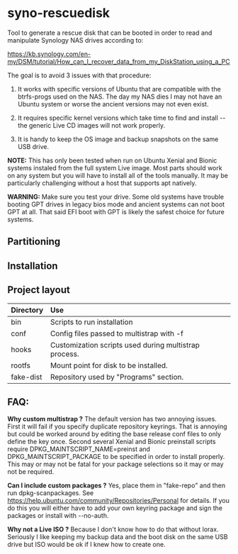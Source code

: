 # syno-rescuedisk

Tool to generate a rescue disk that can be booted in order to read
and manipulate Synology NAS drives according to:

https://kb.synology.com/en-my/DSM/tutorial/How_can_I_recover_data_from_my_DiskStation_using_a_PC

The goal is to avoid 3 issues with that procedure:

1) It works with specific versions of Ubuntu that are compatible with the btrfs-progs used on
the NAS.  The day my NAS dies I may not have an Ubuntu system or worse the ancient versions
may not even exist.

2) It requires specific kernel versions which take time to find and install -- the generic
Live CD images will not work properly.

3) It is handy to keep the OS image and backup snapshots on the same USB drive.


**NOTE:** This has only been tested when run on Ubuntu Xenial and Bionic systems instaled from the
full system Live image.  Most parts should work on any system but you will have to install
all of the tools manually.  It may be particularly challenging without a host that supports apt
natively.

**WARNING:**  Make sure you test your drive. Some old systems have trouble booting GPT drives in
legacy bios mode and ancient systems can not boot GPT at all.  That said EFI boot with GPT is
likely the safest choice for future systems.


## Partitioning


## Installation


## Project layout

| Directory | Use  |
| :--- | :--- |
| bin | Scripts to run installation |
| conf | Config files passed to multistrap with -f |
| hooks | Customization scripts used during multistrap process. |
| rootfs | Mount point for disk to be installed. |
| fake-dist | Repository used by "Programs" section. |


## FAQ:

**Why custom multistrap ?**   The default version has two annoying issues.  First it will fail if
you specify duplicate repository keyrings.  That is annoying but could be worked around by
editing the base release conf files to only define the key once.  Second several Xenial and
Bionic preinstall scripts require DPKG_MAINTSCRIPT_NAME=preinst and DPKG_MAINTSCRIPT_PACKAGE
to be specified in order to install properly.  This may or may not be fatal for your package
selections so it may or may not be required.

**Can I include  custom packages ?**  Yes, place them in "fake-repo" and then run dpkg-scanpackages.
See https://help.ubuntu.com/community/Repositories/Personal for details.  If you do this you
will either have to add your own keyring package and sign the packages or install with --no-auth.

**Why not a Live ISO ?**  Because I don't know how to do that without lorax.  Seriously I like
keeping my backup data and the boot disk on the same USB drive but ISO would be ok if
I knew how to create one.
